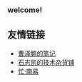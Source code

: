 ### welcome!
## 友情链接
* [曹泽鹏的笔记](https://zhuijing.github.io/)
* [石志凯的技术杂货铺](https://shikkk.github.io/file/)
* [忙·南易](https://a.lmongo.com/offer/)